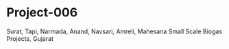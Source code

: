 # Project-006
Surat, Tapi, Narmada, Anand, Navsari, Amreli, Mahesana Small Scale Biogas Projects, Gujarat
